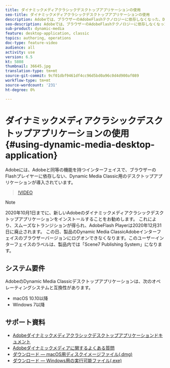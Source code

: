 ```yaml
---
title: ダイナミックメディアクラシックデスクトップアプリケーションの使用
seo-title: ダイナミックメディアクラシックデスクトップアプリケーションの使用
description: Adobeでは、ブラウザーのAdobeFlashテクノロジーに依存しなくなった、Dynamic Media Classicユーザー向けのデスクトップアプリケーションが導入されています。
seo-description: Adobeでは、ブラウザーのAdobeFlashテクノロジーに依存しなくなった、Dynamic Media Classicユーザー向けのデスクトップアプリケーションが導入されています。
sub-product: dynamic-media
feature: desktop-application, classic
topics: authoring, operations
doc-type: feature-video
audience: all
activity: use
version: 6.5
kt: 5808
thumbnail: 36645.jpg
translation-type: tm+mt
source-git-commit: 9cf01dbf9461df4cc96d5bd0a96c0d4d900af089
workflow-type: tm+mt
source-wordcount: '231'
ht-degree: 0%

---
```



# ダイナミックメディアクラシックデスクトップアプリケーションの使用{#using-dynamic-media-desktop-application}

Adobeには、Adobeと同等の機能を持つインターフェイスで、ブラウザーのFlashプレイヤーに依存しない、Dynamic Media Classic用のデスクトップアプリケーションが導入されています。

>[!VIDEO](https://video.tv.adobe.com/v/36645/?quality=12)

>[!NOTE]
>
> 2020年10月1日までに、新しいAdobeのダイナミックメディアクラシックデスクトップアプリケーションをインストールすることをお勧めします。 これにより、スムーズなトランジションが得られ、AdobeFlash Playerは2020年12月31日に廃止されます。 この日、製品のDynamic Media ClassicAdobeインターフェイスのブラウザーバージョンにログオンできなくなります。このユーザーインターフェイスのラベルは、製品内では「Scene7 Publishing System」になります。

## システム要件

AdobeのDynamic Media Classicデスクトップアプリケーションは、次のオペレーティングシステムと互換性があります。

* macOS 10.10以降
* Windows 7以降

## サポート資料

* [Adobeダイナミックメディアクラシックデスクトップアプリケーションドキュメント](https://docs.adobe.com/content/help/en/dynamic-media-classic/using/intro/dynamic-media-classic-desktop-app.html)
* [Adobeダイナミックメディアに関するよくある質問](https://docs.adobe.com/content/help/en/dynamic-media-classic/using/new-ui-2020.html)
* [ダウンロード — macOS用ディスクイメージファイル(.dmg)](http://download.macromedia.com/dynamic-media-classic/20.20.1/adobe-dynamic-media-classic-20.20.1.dmg)
* [ダウンロード — Windows用の実行可能ファイル(.exe)](http://download.macromedia.com/dynamic-media-classic/20.20.1/adobe-dynamic-media-classic-20.20.1.exe)

